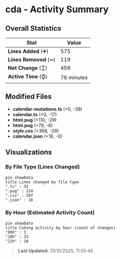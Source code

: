 # cda - Activity Summary 

## Overall Statistics

| Stat                   | Value                                                             |
| ---------------------- | ----------------------------------------------------------------- |
| **Lines Added** (➕)   | 575                                          |
| **Lines Removed** (➖) | 119                                        |
| **Net Change** (↕)    | 456                |
| **Active Time** (⌚)   | 76 minutes |


## Modified Files
- **calendar-mutations.ts** (+0, -38)
- **calendar.ts** (+0, -17)
- **html.pug** (+110, -29)
- **html.pug** (+79, -6)
- **style.css** (+368, -29)
- **calendar.json** (+18, -0)

## Visualizations

### By File Type (Lines Changed)

```mermaid
pie showData
title Lines changed by file type
".ts" : 55
".pug" : 224
".css" : 397
".json" : 18
```

### By Hour (Estimated Activity Count)

```mermaid
pie showData
title Coding activity by hour (count of changes)
"09h" : 3
"10h" : 33
"11h" : 18
```


> **Last Updated:** 31/10/2025, 11:55:46